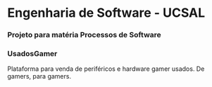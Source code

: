 # Engenharia de Software - UCSAL
### Projeto para matéria Processos de Software
### UsadosGamer
Plataforma para venda de periféricos e hardware gamer usados. De gamers, para gamers.
